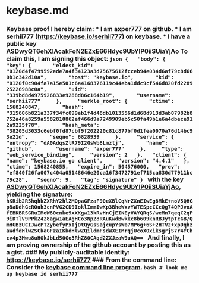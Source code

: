 # keybase.md
### Keybase proof  I hereby claim:    * I am axper777 on github.   * I am serhii777 (https://keybase.io/serhii777) on keybase.   * I have a public key ASDwyQT6ehXlAcakFoN2EZxE66Hdyc9UbYIP0iiSUiaYjAo  To claim this, I am signing this object:  ```json {   "body": {     "key": {       "eldest_kid": "0120d4f4799592ede7a4f34123a3d75675612fcceb94e034d6af79c8d660b1c342d10a",       "host": "keybase.io",       "kid": "0120f0c904fa7a15e501c6a4168376119c44eba1ddc9cf546d820fd228925226988c0a",       "uid": "339bd8d4975926833e9288d86c164b19",       "username": "serhii777"     },     "merkle_root": {       "ctime": 1568240847,       "hash": "315606b821a337f34fc099eb1f4d48db1013556d1d68d913d3ab07982b8752a46a8259a5582810862ef466d9a7249909eb5c50fa49b1e6a4dbece912a9225f78",       "hash_meta": "38205d3033c6ebf0fd87cbf9f202220c81c877bf0d1fea0070a76d14bc93e21d",       "seqno": 6828939     },     "service": {       "entropy": "dA0AdqsZlR79I2GsWb8Lmztj",       "name": "github",       "username": "axper777"     },     "type": "web_service_binding",     "version": 2   },   "client": {     "name": "keybase.io go client",     "version": "4.4.1"   },   "ctime": 1568240855,   "expire_in": 504576000,   "prev": "ef840f26fa007c404a05148646e20ca16f3472791ef715ca830d77911bc79c28",   "seqno": 9,   "tag": "signature" } ```  with the key [ASDwyQT6ehXlAcakFoN2EZxE66Hdyc9UbYIP0iiSUiaYjAo](https://keybase.io/serhii777), yielding the signature:  ``` hKRib2R5hqhkZXRhY2hlZMOpaGFzaF90eXBlCqNrZXnEIwEg8MkE+noV5QHGpBaDdhGcROuh3cnPVG2CD9IoklImmIwKp3BheWxvYWTESpcCCcQg74QPJvoAfEBKBRSGRuIMoW80cnke9xXKgw13kRvHnCjEINEyVAYQRqS/weMn7qeqC2qP9iDTlV9PPkZ428agw1aEAgHCo3NpZ8RAuKwdBwkkc8b609knRBJytpTcGB/QmHGBzUCIJwcPTZybefyPxIjDtQyGsSajcupYsWe7MP6g+6S+2HTV2+xpDqhzaWdfdHlwZSCkaGFzaIKkdHlwZQildmFsdWXEIMrqjUcoXOxiksgrjS7r4fChcv4p3Mwu8uHOkJbLd50Go3RhZ80CAqd2ZXJzaW9uAQ==  ```  And finally, I am proving ownership of the github account by posting this as a gist.  ### My publicly-auditable identity:  https://keybase.io/serhii777  ### From the command line:  Consider the [keybase command line program](https://keybase.io/download).  ```bash # look me up keybase id serhii777 ```
